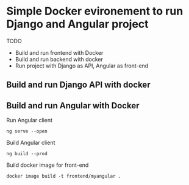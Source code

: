 # Simple Docker evironement to run Django and Angular project

TODO
- Build and run frontend with Docker
- Build and run backend with docker
- Run project with Django as API, Angular as front-end

## Build and run Django API with docker


## Build and run Angular with Docker

Run Angular client

```
ng serve --open
```

Build Angular client

```
ng build --prod
```

Build docker image for front-end

```
docker image build -t frontend/myangular .
```




<!-- # Sample Docker environment to start any Django project.
- This is the first configuration files for start a Django project with Docker.

## Guide
Step 1: Clone this repository.

	$ git clone
	
Step 2: Create your Django project with Docker support.

	$ cd <project_root_dir>
	$ docker-compose run web django-admin startproject <your_project_name> .
	$ sudo chown -R $USER:$USER .
		
Step 3: Connect the database. 
	- Add config database for your Django project:
	// <your_project_name>/settings.py  
	
	```javascript
	DATABASES = {
	    'default': {
	        'ENGINE': 'django.db.backends.postgresql',
	        'NAME': 'postgres',
	        'USER': 'postgres',
	        'HOST': 'db',
	        'PORT': 5432,
	    }
	}
	```

Step 4: Start project with docker.

	$ cd <project_root_dir>
	$ docker-compose up

Step 5: Finish. 
	Open your browser: <a href="http:127.0.0.1:8000" target="_blank">http:127.0.0.1:8000</a> -->
